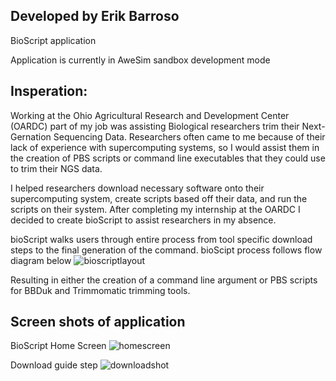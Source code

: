 ## Developed by Erik Barroso
BioScript application

Application is currently in AweSim sandbox development mode

## Insperation:
Working at the Ohio Agricultural Research and Development Center (OARDC) part of my job was assisting Biological researchers trim their Next-Gernation Sequencing Data. Researchers often came to me because of their lack of experience with supercomputing systems, so I would assist them in the creation of PBS scripts or command line executables that they could use to trim their NGS data. 

I helped researchers download necessary software onto their supercomputing system, create scripts based off their data, and run the scripts on their system. After completing my internship at the OARDC I decided to create bioScript to assist researchers in my absence. 

bioScript walks users through entire process from tool specific download steps to the final generation of the command.
bioScipt process follows flow diagram below 
![bioscriptlayout](https://user-images.githubusercontent.com/19696661/39716017-19f0dfdc-51fd-11e8-8d51-96dd645143c3.png)

Resulting in either the creation of a command line argument or PBS scripts for BBDuk and Trimmomatic trimming tools.

## Screen shots of application

BioScript Home Screen
![homescreen](https://user-images.githubusercontent.com/19696661/39716073-4852ccb4-51fd-11e8-838d-052a548a63da.png)

Download guide step
![downloadshot](https://user-images.githubusercontent.com/19696661/39716168-94b35966-51fd-11e8-9444-0f088ba7bbe4.jpg)
